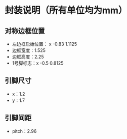 # 封装说明（所有单位均为mm）
## 对称边框位置
 * 左边框启始位置： x -0.83 1.1125
 * 边框宽度：1.525
 * 边框高度：2.25
 * 1号脚标志：x -0.5 0.8125
## 引脚尺寸
 * x：1.2
 * y：1.7
## 引脚间距
 * pitch：2.96